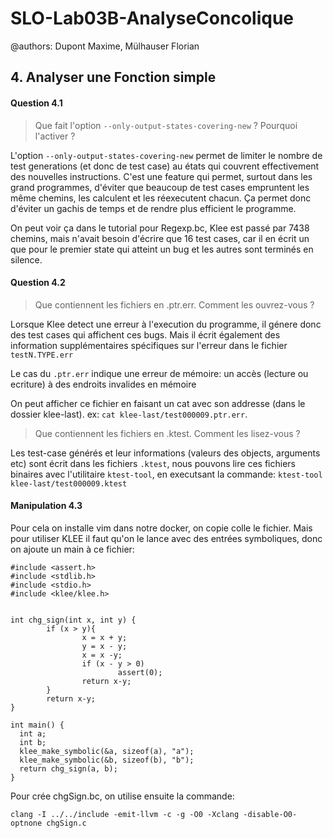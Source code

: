 # SLO-Lab03B-AnalyseConcolique

@authors: Dupont Maxime, Mülhauser Florian



## 4. Analyser une Fonction simple



#### Question 4.1

> Que fait l'option `--only-output-states-covering-new` ? Pourquoi l'activer ?

L'option `--only-output-states-covering-new` permet de limiter le nombre de test generations (et donc de test case) au états qui couvrent effectivement des nouvelles instructions. C'est une feature qui permet, surtout dans les grand programmes, d'éviter que beaucoup de test cases  empruntent les même chemins, les calculent et les réexecutent chacun. Ça permet donc d'éviter un gachis de temps et de rendre plus efficient le programme.

On peut voir ça dans le tutorial pour Regexp.bc, Klee est passé par 7438 chemins, mais n'avait besoin d'écrire que 16 test cases, car il en écrit un que pour le premier state qui atteint un bug et les autres sont terminés en silence.



#### Question 4.2



>Que contiennent les fichiers en .ptr.err. Comment les ouvrez-vous ?

Lorsque Klee detect une erreur à l'execution du programme, il génere donc des test cases qui affichent ces bugs. Mais il écrit également des information supplémentaires spécifiques sur l'erreur dans le fichier `testN.TYPE.err`

Le cas du `.ptr.err` indique une erreur de mémoire: un accès (lecture ou ecriture) à des endroits invalides en mémoire

On peut afficher ce fichier en faisant un cat avec son addresse (dans le dossier klee-last).  ex: `cat klee-last/test000009.ptr.err`.

>Que contiennent les fichiers en .ktest. Comment les lisez-vous ?

Les test-case générés et leur informations (valeurs des objects, arguments etc) sont écrit dans les fichiers `.ktest`, nous pouvons lire ces fichiers binaires avec l'utilitaire `ktest-tool`, en executsant la commande: `ktest-tool klee-last/test000009.ktest`



#### Manipulation 4.3

Pour cela on installe vim dans notre docker, on copie colle le fichier. Mais pour utiliser KLEE il faut qu'on le lance avec des entrées symboliques, donc on ajoute un main à ce fichier:

```
#include <assert.h>
#include <stdlib.h>
#include <stdio.h>
#include <klee/klee.h>


int chg_sign(int x, int y) {
        if (x > y){
                x = x + y;
                y = x - y;
                x = x -y; 
                if (x - y > 0)
                        assert(0);
                return x-y;
        }
        return x-y;
} 

int main() {
  int a;
  int b;
  klee_make_symbolic(&a, sizeof(a), "a");
  klee_make_symbolic(&b, sizeof(b), "b");
  return chg_sign(a, b);
}
```

Pour crée chgSign.bc, on utilise ensuite la commande:

`clang -I ../../include -emit-llvm -c -g -O0 -Xclang -disable-O0-optnone chgSign.c`



